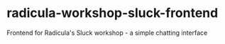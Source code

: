 # radicula-workshop-sluck-frontend
Frontend for Radicula's Sluck workshop - a simple chatting interface
